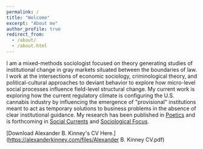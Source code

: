 ```yaml
---
permalink: /
title: "Welcome"
excerpt: "About me"
author_profile: true
redirect_from: 
  - /about/
  - /about.html
---
```


I am a mixed-methods sociologist focused on theory generating studies of institutional change in gray markets situated between the boundaries of law. I work at the intersections of economic sociology, criminological theory, and political-cultural approaches to deviant behavior to explore how micro-level social processes influence field-level structural change. My current work is exploring how the current regulatory climate is configuring the U.S. cannabis industry by influencing the emergence of "provisional" institutions meant to act as temporary solutions to business problems in the absence of clear institutional guidance. My research has been published in [Poetics](https://doi.org/10.1016/j.poetic.2018.05.001) and is forthcoming in [Social Currents](https://journals.sagepub.com/home/scu) and [Sociological Focus](https://www.tandfonline.com/toc/usfo20/current).

[Download Alexander B. Kinney's CV Here.](https://alexanderkinney.com/files/Alexander B. Kinney CV.pdf)
